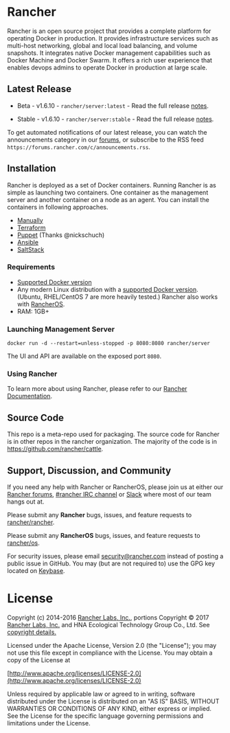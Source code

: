 # Rancher

Rancher is an open source project that provides a complete platform for operating Docker in production. It provides infrastructure services such as multi-host networking, global and local load balancing, and volume snapshots. It integrates native Docker management capabilities such as Docker Machine and Docker Swarm. It offers a rich user experience that enables devops admins to operate Docker in production at large scale.

## Latest Release

* Beta - v1.6.10 - `rancher/server:latest` - Read the full release [notes](https://github.com/rancher/rancher/releases/tag/v1.6.10).

* Stable - v1.6.10 - `rancher/server:stable` - Read the full release [notes](https://github.com/rancher/rancher/releases/tag/v1.6.10).

To get automated notifications of our latest release, you can watch the announcements category in our [forums](http://forums.rancher.com/c/announcements), or subscribe to the RSS feed `https://forums.rancher.com/c/announcements.rss`.

## Installation

Rancher is deployed as a set of Docker containers.  Running Rancher is as simple as launching two containers.  One container as the management server and another container on a node as an agent.  You can install the containers in following approaches.

* [Manually](#launching-management-server)
* [Terraform](https://github.com/rancher/terraform-modules)
* [Puppet](https://github.com/nickschuch/puppet-rancher) (Thanks @nickschuch)
* [Ansible](https://github.com/joshuacox/ansibleplaybook-rancher)
* [SaltStack](https://github.com/komljen/rancher-salt)

### Requirements

* [Supported Docker version](http://rancher.com/docs/rancher/v1.6/en/hosts/#supported-docker-versions)
* Any modern Linux distribution with a [supported Docker version](http://rancher.com/docs/rancher/v1.6/en/hosts/#supported-docker-versions). (Ubuntu, RHEL/CentOS 7 are more heavily tested.) Rancher also works with [RancherOS](https://github.com/rancher/os).
* RAM: 1GB+

### Launching Management Server

    docker run -d --restart=unless-stopped -p 8080:8080 rancher/server

The UI and API are available on the exposed port `8080`.

### Using Rancher

To learn more about using Rancher, please refer to our [Rancher Documentation](http://docs.rancher.com/).

## Source Code

This repo is a meta-repo used for packaging.  The source code for Rancher is in other repos in the rancher organization.  The majority of the code is in https://github.com/rancher/cattle.

## Support, Discussion, and Community
If you need any help with Rancher or RancherOS, please join us at either our [Rancher forums](http://forums.rancher.com/), [#rancher IRC channel](http://webchat.freenode.net/?channels=rancher) or [Slack](https://slack.rancher.io/) where most of our team hangs out at.

Please submit any **Rancher** bugs, issues, and feature requests to [rancher/rancher](//github.com/rancher/rancher/issues). 

Please submit any **RancherOS** bugs, issues, and feature requests to [rancher/os](//github.com/rancher/os/issues).

For security issues, please email security@rancher.com instead of posting a public issue in GitHub.  You may (but are not required to) use the GPG key located on [Keybase](https://keybase.io/rancher).

# License

Copyright (c) 2014-2016 [Rancher Labs, Inc.](http://rancher.com), portions Copyright © 2017 [Rancher Labs, Inc.](http://rancher.com) and HNA Ecological Technology Group Co., Ltd. See [copyright details.](COPYRIGHT_DETAILS.md)

Licensed under the Apache License, Version 2.0 (the "License");
you may not use this file except in compliance with the License.
You may obtain a copy of the License at

[http://www.apache.org/licenses/LICENSE-2.0](http://www.apache.org/licenses/LICENSE-2.0)

Unless required by applicable law or agreed to in writing, software
distributed under the License is distributed on an "AS IS" BASIS,
WITHOUT WARRANTIES OR CONDITIONS OF ANY KIND, either express or implied.
See the License for the specific language governing permissions and
limitations under the License.
